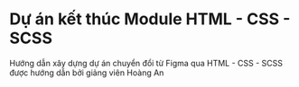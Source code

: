 # Dự án kết thúc Module HTML - CSS - SCSS

Hướng dẫn xây dựng dự án chuyển đổi từ Figma qua HTML - CSS - SCSS được hướng dẫn bởi giảng viên Hoàng An
